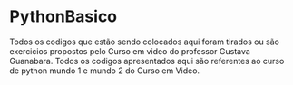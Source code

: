 # PythonBasico
Todos os codigos que estão sendo colocados aqui foram tirados ou são exercicios propostos pelo Curso em video do professor Gustava Guanabara.
Todos os codigos apresentados aqui são referentes ao curso de python mundo 1 e mundo 2 do Curso em Video.

